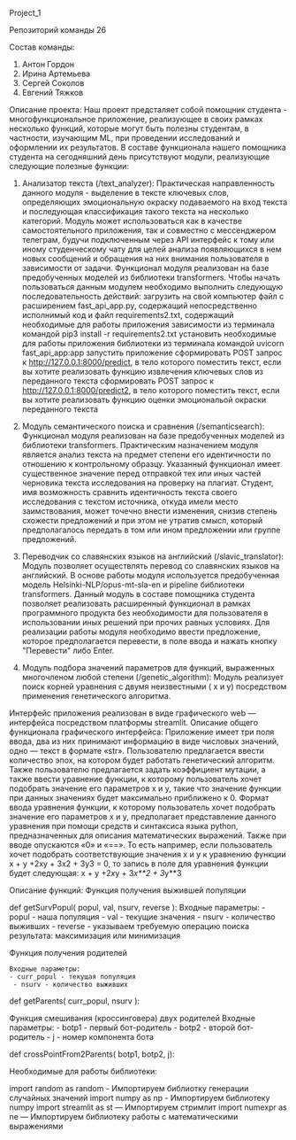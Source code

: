 Project_1 

Репозиторий команды 26

Состав команды:
1. Антон Гордон
2. Ирина Артемьева
3. Сергей Соколов
4. Евгений Тяжков

Описание проекта:
Наш проект предсталяет собой помощник студента - многофункциональное приложение, реализующее в своих рамках несколько функций, которые могут быть полезны студентам,
в частности, изучающим ML, при проведении исследований и оформлении их результатов. В составе функционала нашего помощника студента на сегодняшний день присутствуют модули,
реализующие следующие полезные функции:

1. Анализатор текста (/text_analyzer):
   Практическая направленность данного модуля - выделение в тексте ключевых слов, определяющих эмоциональную окраску подаваемого на вход текста и последующая классификация
   такого текста на несколько категорий. Модуль может использоваться как в качестве самостоятельного приложения, так и совместно с мессенджером телеграм, будучи подключенным через
   API интерфейс к тому или иному студенческому чату для целей анализа появляющихся в нем новых сообщений и обращения на них внимания пользователя в зависимости от задачи.
   Функционал модуля реализован на базе предобученных моделей из библиотеки transformers. Чтобы начать пользоваться данным модулем необходимо выполнить следующую последовательность    действий:
загрузить на свой компьютер файл с расширением fast_api_app.py, содержащий непосредственно исполнимый код и файл requirements2.txt, содержащий необходимые для работы приложения зависимости
из терминала командой pip3 install -r requirements2.txt установить необходимые для работы приложения библиотеки
из терминала командой uvicorn fast_api_app:app запустить приложение
cформировать POST запрос к http://127.0.0.1:8000/predict, в тело которого поместить текст, если вы хотите реализовать функцию извлечения ключевых слов из переданного текста
cформировать POST запрос к http://127.0.0.1:8000/predict2, в тело которого поместить текст, если вы хотите реализовать функцию оценки эмоциональой окраски переданного текста

2. Модуль семантического поиска и сравнения (/semanticsearch):
   Функционал модуля реализован на базе предобученных моделей из библиотеки transformers. Практическим назначением модуля является анализ текста на предмет степени его идентичности
   по отношению к контрольному образцу. Указанный функционал имеет существенное значение перед отправкой тех или иных частей черновика текста исследования на проверку на плагиат.
   Студент, имя возможность сравнить идентичность текста своего исследования с текстом источника, откуда имели место заимствования, может точечно внести изменения, снизив степень
   схожести предложений и при этом не утратив смысл, который предполагалось передать в том или ином предложении или группе предложений.

3. Переводчик со славянских языков на английский (/slavic_translator):
   Модуль позволяет осуществлять перевод со славянских языков на английский. В основе работы модуля используется предобученная модель Helsinki-NLP/opus-mt-sla-en
   и pipeline библиотеки transformers. Данный модуль в составе помощника студента позволяет реализовать расширенный функционал в рамках программного продукта без необходимости
   для пользователя в использовании иных решений при прочих равных условиях.
   Для реализации работы модуля необходимо ввести предложение, которое предполагается перевести, в поле ввода и нажать кнопку "Перевести" либо Enter. 

4. Модуль подбора значений параметров для функций, выраженных многочленом любой степени (/genetic_algorithm):
   Модуль реализует поиск корней уравнения с двумя неизвестными ( х и y) посредством применения генетического алгоритма.
 
 Интерфейс приложения реализован в виде графического web — интерфейса посредством платформы streamlit. Описание общего функционала графического интерфейса: Приложение имеет три поля ввода, два из них принимают информацию в    виде числовых значений, одно — текст в формате «str». Пользователю предлагается ввести количество эпох, на котором будет работать генетический алгоритм. Также пользователю предлагается задать коэффициент мутации, а также    ввести уравнение функции, к которому пользователь хочет подобрать значение его параметров x и y, такие что значение функции при данных значениях будет максимально приближено к 0. Формат ввода уравнения функции, к            которому пользователь хочет подобрать значение его параметров x и y, предполагает представление данного уравнения при помощи средств и синтаксиса языка python, предназначенных для описания математических выражений. Также    при вводе опускаются «0» и «==». То есть например, если пользователь хочет подобрать соответствующие значения x и y к уравнению функции x + y +2xy + 3x2 + 3y3 = 0, то запись в поле для уравнения функции будет следующая:    x + y +2*x*y + 3*x**2 + 3*y**3

Описание функций:
Функция получения выжившей популяции

def getSurvPopul( popul, val, nsurv, reverse ): Входные параметры: - popul - наша популяция - val - текущие значения - nsurv - количество выживших - reverse - указываем требуемую операцию поиска результата: максимизация или минимизация

Функция получения родителей

    Входные параметры:
    - curr_popul - текущая популяция
     - nsurv - количество выживших
def getParents( curr_popul, nsurv ):

Функция смешивания (кроссинговера) двух родителей Входные параметры: - botp1 - первый бот-родитель - botp2 - второй бот-родитель - j - номер компонента бота

def crossPointFrom2Parents( botp1, botp2, j):

Необходимые для работы библиотеки:

import random as random - Импортируем библиотку генерации случайных значений import numpy as np - Импортируем библиотеку numpy import streamlit as st — Импортируем стримлит import numexpr as ne — Импортируем библиотеку работы с математическими выражениями
   
